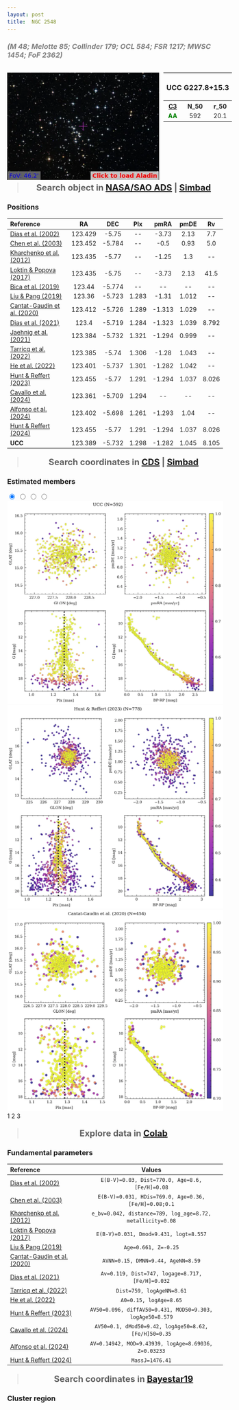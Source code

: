 ```yaml
---
layout: post
title:  NGC 2548
---
```

<h3><span style="color: #808080;"><i>(M 48; Melotte 85; Collinder 179; OCL 584; FSR 1217; MWSC 1454; FoF 2362)</i></span></h3><div style="display: flex; justify-content: space-between; width:720px;height:250px">
<div style="text-align: center;">

<!-- Static image + data attributes for FOV and target -->
<img id="aladin_img"
     data-umami-event="aladin_load"
     src="https://raw.githubusercontent.com/ucc23/Q3P/main/plots/aladin/ngc2548.webp"
     alt="Click to load Aladin Lite" 
     style="width:355px;height:250px; cursor: pointer;"
     data-fov="0.67" 
     data-target="123.389 -5.732"/>
<!-- Div to contain Aladin Lite viewer -->
<div id="aladin-lite-div" style="width:355px;height:250px;display:none;"></div>
<!-- Aladin Lite script (will be loaded after the image is clicked) -->
<script src="{{ site.baseurl }}/scripts/aladin_load.js"></script>

</div>
<!-- Left block -->

<table style="width:355px;height:250px;">
  <!-- Row 1 (title) -->
  <tr>
    <td colspan="5"><h3>UCC G227.8+15.3</h3></td>
  </tr>
  <!-- Row 2 -->
  <tr>
    <th style="text-align: center;"><a href="https://ucc.ar/faq#what-is-the-c3-parameter" title="Combined class">C3</a></th>
    <th style="text-align: center;"><div title="Stars with membership probability >50%">N_50</div></th>
    <th style="text-align: center;"><div title="Radius that contains half the members [arcmin]">r_50</div></th>
  </tr>
  <!-- Row 3 -->
  <tr>
    <td style="text-align: center;"><span style="color: green; font-weight: bold;">A</span><span style="color: green; font-weight: bold;">A</span></td>
    <td style="text-align: center;">592</td>
    <td style="text-align: center;">20.1</td>
  </tr>
</table>
</div>

> <p style="text-align:center; font-weight: bold; font-size:20px">Search object in <a data-umami-event="nasa_search" href="https://ui.adsabs.harvard.edu/search/q=%20collection%3Aastronomy%20body%3A%22NGC%202548%22&sort=date%20desc%2C%20bibcode%20desc&p_=0" target="_blank">NASA/SAO ADS</a> | <a data-umami-event="simbad_search" href="https://simbad.cds.unistra.fr/simbad/sim-id-refs?Ident=ngc2548" target="_blank">Simbad</a></p>


### Positions

| Reference    | RA    | DEC   | Plx  | pmRA  | pmDE   |  Rv  |
| :---         | :---: | :---: | :---: | :---: | :---: | :---: |
|[Dias et al. (2002)](https://ui.adsabs.harvard.edu/abs/2002A%26A...389..871D) | 123.429 | -5.75 | -- | -3.73 | 2.13 | 7.7 |
|[Chen et al. (2003)](https://ui.adsabs.harvard.edu/abs/2003AJ....125.1397C) | 123.452 | -5.784 | -- | -0.5 | 0.93 | 5.0 |
|[Kharchenko et al. (2012)](https://ui.adsabs.harvard.edu/abs/2012A%26A...543A.156K) | 123.435 | -5.77 | -- | -1.25 | 1.3 | -- |
|[Loktin & Popova (2017)](https://ui.adsabs.harvard.edu/abs/2017AstBu..72..257L) | 123.435 | -5.75 | -- | -3.73 | 2.13 | 41.5 |
|[Bica et al. (2019)](https://ui.adsabs.harvard.edu/abs/2019AJ....157...12B) | 123.44 | -5.774 | -- | -- | -- | -- |
|[Liu & Pang (2019)](https://ui.adsabs.harvard.edu/abs/2019ApJS..245...32L) | 123.36 | -5.723 | 1.283 | -1.31 | 1.012 | -- |
|[Cantat-Gaudin et al. (2020)](https://ui.adsabs.harvard.edu/abs/2020A%26A...640A...1C) | 123.412 | -5.726 | 1.289 | -1.313 | 1.029 | -- |
|[Dias et al. (2021)](https://ui.adsabs.harvard.edu/abs/2021MNRAS.504..356D) | 123.4 | -5.719 | 1.284 | -1.323 | 1.039 | 8.792 |
|[Jaehnig et al. (2021)](https://ui.adsabs.harvard.edu/abs/2021ApJ...923..129J) | 123.384 | -5.732 | 1.321 | -1.294 | 0.999 | -- |
|[Tarricq et al. (2022)](https://ui.adsabs.harvard.edu/abs/2022A%26A...659A..59T) | 123.385 | -5.74 | 1.306 | -1.28 | 1.043 | -- |
|[He et al. (2022)](https://ui.adsabs.harvard.edu/abs/2022ApJS..262....7H) | 123.401 | -5.737 | 1.301 | -1.282 | 1.042 | -- |
|[Hunt & Reffert (2023)](https://ui.adsabs.harvard.edu/abs/2023A%26A...673A.114H) | 123.455 | -5.77 | 1.291 | -1.294 | 1.037 | 8.026 |
|[Cavallo et al. (2024)](https://ui.adsabs.harvard.edu/abs/2024AJ....167...12C) | 123.361 | -5.709 | 1.294 | -- | -- | -- |
|[Alfonso et al. (2024)](https://ui.adsabs.harvard.edu/abs/2024A%26A...689A..18A) | 123.402 | -5.698 | 1.261 | -1.293 | 1.04 | -- |
|[Hunt & Reffert (2024)](https://ui.adsabs.harvard.edu/abs/2024A%26A...686A..42H) | 123.455 | -5.77 | 1.291 | -1.294 | 1.037 | 8.026 |
| **UCC** |123.389 | -5.732 | 1.298 | -1.282 | 1.045 | 8.105 |

> <p style="text-align:center; font-weight: bold; font-size:20px">Search coordinates in <a data-umami-event="cds_coord_search" href="https://cdsportal.u-strasbg.fr/?target=123.389,-5.732" target="_blank">CDS</a> | <a data-umami-event="simbad_coord_search" href="https://simbad.cds.unistra.fr/mobile/object_list.html?coord=123.389%20-5.732&output=json&radius=5&userEntry=ngc2548" target="_blank">Simbad</a></p>

### Estimated members

<div class="carousel">
<input type="radio" name="radio-btn" id="slide1" checked>
<input type="radio" name="radio-btn" id="slide1">
<input type="radio" name="radio-btn" id="slide2">
<input type="radio" name="radio-btn" id="slide3">
<div class="slides">
<div class="slide">
<a href="https://raw.githubusercontent.com/ucc23/Q3P/main/plots/UCC/ngc2548.webp" target="_blank">
<img src="https://raw.githubusercontent.com/ucc23/Q3P/main/plots/UCC/ngc2548.webp" alt="NGC 2548 UCC">
</a>
</div>
<div class="slide">
<a href="https://raw.githubusercontent.com/ucc23/Q3P/main/plots/HUNT23/ngc2548.webp" target="_blank">
<img src="https://raw.githubusercontent.com/ucc23/Q3P/main/plots/HUNT23/ngc2548.webp" alt="NGC 2548 HUNT23">
</a>
</div>
<div class="slide">
<a href="https://raw.githubusercontent.com/ucc23/Q3P/main/plots/CANTAT20/ngc2548.webp" target="_blank">
<img src="https://raw.githubusercontent.com/ucc23/Q3P/main/plots/CANTAT20/ngc2548.webp" alt="NGC 2548 CANTAT20">
</a>
</div>
</div>
<div class="indicators">
<label for="slide1">1</label>
<label for="slide2">2</label>
<label for="slide3">3</label>
</div>
</div>


> <p style="text-align:center; font-weight: bold; font-size:20px">Explore data in <a data-umami-event="colab" href="https://colab.research.google.com/github/ucc23/ucc/blob/main/assets/notebook.ipynb" target="_blank">Colab</a></p>


### Fundamental parameters

| Reference |  Values |
| :---      |  :---:  |
| [Dias et al. (2002)](https://ui.adsabs.harvard.edu/abs/2002A%26A...389..871D) | `E(B-V)=0.03, Dist=770.0, Age=8.6, [Fe/H]=0.08` |
| [Chen et al. (2003)](https://ui.adsabs.harvard.edu/abs/2003AJ....125.1397C) | `E(B-V)=0.031, HDis=769.0, Age=0.36, [Fe/H]=0.08;0.1` |
| [Kharchenko et al. (2012)](https://ui.adsabs.harvard.edu/abs/2012A%26A...543A.156K) | `e_bv=0.042, distance=789, log_age=8.72, metallicity=0.08` |
| [Loktin & Popova (2017)](https://ui.adsabs.harvard.edu/abs/2017AstBu..72..257L) | `E(B-V)=0.031, Dmod=9.431, logt=8.557` |
| [Liu & Pang (2019)](https://ui.adsabs.harvard.edu/abs/2019ApJS..245...32L) | `Age=0.661, Z=-0.25` |
| [Cantat-Gaudin et al. (2020)](https://ui.adsabs.harvard.edu/abs/2020A%26A...640A...1C) | `AVNN=0.15, DMNN=9.44, AgeNN=8.59` |
| [Dias et al. (2021)](https://ui.adsabs.harvard.edu/abs/2021MNRAS.504..356D) | `Av=0.119, Dist=747, logage=8.717, [Fe/H]=0.032` |
| [Tarricq et al. (2022)](https://ui.adsabs.harvard.edu/abs/2022A%26A...659A..59T) | `Dist=759, logAgeNN=8.61` |
| [He et al. (2022)](https://ui.adsabs.harvard.edu/abs/2022ApJS..262....7H) | `A0=0.15, logAge=8.65` |
| [Hunt & Reffert (2023)](https://ui.adsabs.harvard.edu/abs/2023A%26A...673A.114H) | `AV50=0.096, diffAV50=0.431, MOD50=9.303, logAge50=8.579` |
| [Cavallo et al. (2024)](https://ui.adsabs.harvard.edu/abs/2024AJ....167...12C) | `AV50=0.1, dMod50=9.42, logAge50=8.62, [Fe/H]50=0.35` |
| [Alfonso et al. (2024)](https://ui.adsabs.harvard.edu/abs/2024A%26A...689A..18A) | `AV=0.14942, MOD=9.43939, logAge=8.69036, Z=0.03233` |
| [Hunt & Reffert (2024)](https://ui.adsabs.harvard.edu/abs/2024A%26A...686A..42H) | `MassJ=1476.41` |

> <p style="text-align:center; font-weight: bold; font-size:20px">Search coordinates in <a data-umami-event="bayestar" href="http://argonaut.skymaps.info/query?lon=227.867%20&lat=15.364&coordsys=gal&mapname=bayestar2019" target="_blank">Bayestar19</a></p>


### Cluster region

<html lang="en">
  <body>
    <center>
    <div id="plot-params"
         data-oc-name="ngc2548"
         data-ra-center="123.41"
         data-dec-center="-5.73"
         data-rad-deg="20.1"
         data-plx="1.298">
    </div>
    <div id="plot-container">
        <div id="plot"></div>
    </div>
    <script defer type="module" src="{{ site.baseurl }}/scripts/radec_scatter.js"></script>
    </center>
  </body>
</html>
<br>
